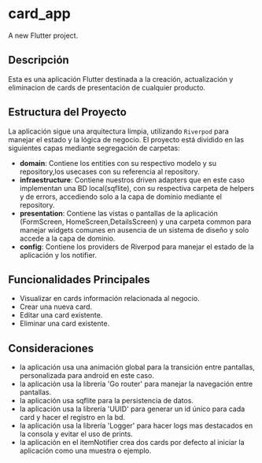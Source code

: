 # card_app

A new Flutter project.

## Descripción
Esta es una aplicación Flutter destinada a la creación, actualización y eliminacion de cards de presentación de cualquier producto.

## Estructura del Proyecto
La aplicación sigue una arquitectura limpia, utilizando  `Riverpod` para manejar el estado y la lógica de negocio. El proyecto está dividido en las siguientes capas mediante segregación de carpetas:
- **domain**: Contiene los entities con su respectivo modelo y su repository,los usecases con su referencia al repository.
- **infraestructure**: Contiene nuestros driven adapters que en este caso implementan una BD local(sqflite), con su respectiva carpeta de helpers y de errors, accediendo solo a la capa de dominio mediante el repository.
- **presentation**: Contiene las vistas o pantallas de la aplicación (FormScreen, HomeScreen,DetailsScreen) y una carpeta common para manejar widgets comunes en ausencia de un sistema de diseño y solo accede a la capa de dominio.
- **config**: Contiene los providers de Riverpod para manejar el estado de la aplicación y los notifier.

## Funcionalidades Principales
- Visualizar en cards información relacionada al negocio.
- Crear una nueva card.
- Editar una card existente.
- Eliminar una card existente.

## Consideraciones
- la aplicación usa una animación global para la transición entre pantallas, personalizada para android en este caso.
- la aplicación usa  la librería 'Go router' para manejar la navegación entre pantallas.
- la aplicación usa sqflite para la persistencia de datos.
- la aplicación usa la librería 'UUID' para generar un id único para cada card y hacer el registro en la bd.
- la aplicación usa la librería 'Logger' para hacer logs mas destacados en la consola y evitar el uso de prints.
- la aplicación en el itemNotifier crea dos cards por defecto al iniciar la aplicación como una muestra o ejemplo.
